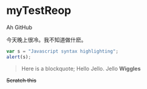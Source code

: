 # myTestReop
Ah GitHub

今天晚上很冷。我不知道做什麽。

```javascript
var s = "Javascript syntax highlighting";
alert(s);
```

> Here is a blockquote;
> Hello Jello. Jello **Wiggles**


~~Scratch this~~